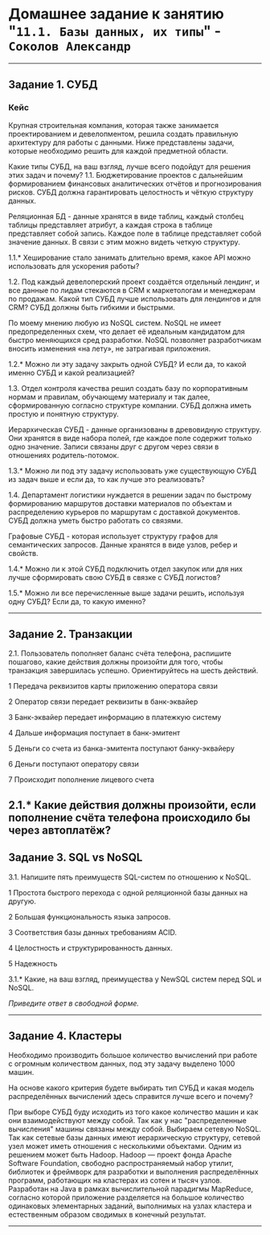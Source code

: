 # Домашнее задание к занятию "`11.1. Базы данных, их типы`" - `Соколов Александр`

---

## Задание 1. СУБД
### Кейс

Крупная строительная компания, которая также занимается проектированием и девелопментом, решила создать правильную архитектуру для работы с данными. Ниже представлены задачи, которые необходимо решить для каждой предметной области.

Какие типы СУБД, на ваш взгляд, лучше всего подойдут для решения этих задач и почему?
1.1. Бюджетирование проектов с дальнейшим формированием финансовых аналитических отчётов и прогнозирования рисков. СУБД должна гарантировать целостность и чёткую структуру данных.

Реляционная БД - данные хранятся в виде таблиц, каждый столбец таблицы представляет атрибут, а каждая строка в таблице представляет собой запись. Каждое поле в таблице представляет собой значение данных. В связи с этим можно видеть четкую структуру.

1.1.* Хеширование стало занимать длительно время, какое API можно использовать для ускорения работы?

1.2. Под каждый девелоперский проект создаётся отдельный лендинг, и все данные по лидам стекаются в CRM к маркетологам и менеджерам по продажам. Какой тип СУБД лучше использовать для лендингов и для CRM? СУБД должны быть гибкими и быстрыми.

По моему мнению любую из NoSQL систем. NoSQL не имеет предопределенных схем, что делает её идеальным кандидатом для быстро меняющихся сред разработки. NoSQL позволяет разработчикам вносить изменения «на лету», не затрагивая приложения.

1.2.* Можно ли эту задачу закрыть одной СУБД? И если да, то какой именно СУБД и какой реализацией?

1.3. Отдел контроля качества решил создать базу по корпоративным нормам и правилам, обучающему материалу и так далее, сформированную согласно структуре компании. СУБД должна иметь простую и понятную структуру.

Иерархическая СУБД - данные организованы в древовидную структуру. Они хранятся в виде набора полей, где каждое поле содержит только одно значение. Записи связаны друг с другом через связи в отношениях родитель-потомок.

1.3.* Можно ли под эту задачу использовать уже существующую СУБД из задач выше и если да, то как лучше это реализовать?

1.4. Департамент логистики нуждается в решении задач по быстрому формированию маршрутов доставки материалов по объектам и распределению курьеров по маршрутам с доставкой документов. СУБД должна уметь быстро работать со связями.

Графовые СУБД - которая использует структуру графов для семантических запросов. Данные хранятся в виде узлов, ребер и свойств.

1.4.* Можно ли к этой СУБД подключить отдел закупок или для них лучше сформировать свою СУБД в связке с СУБД логистов?

1.5.* Можно ли все перечисленные выше задачи решить, используя одну СУБД? Если да, то какую именно?




---

## Задание 2. Транзакции

2.1. Пользователь пополняет баланс счёта телефона, распишите пошагово, какие действия должны произойти для того, чтобы транзакция завершилась успешно. Ориентируйтесь на шесть действий.

1 Передача реквизитов карты приложению оператора связи

2 Оператор связи передает реквизиты в банк-эквайер

3 Банк-эквайер передает информацию в платежкую систему

4 Дальше информация поступает в банк-эмитент

5 Деньги со счета из банка-эмитента поступают банку-эквайеру

6 Деньги поступают оператору связи

7 Происходит пополнение лицевого счета

2.1.* Какие действия должны произойти, если пополнение счёта телефона происходило бы через автоплатёж?
---

## Задание 3. SQL vs NoSQL

3.1. Напишите пять преимуществ SQL-систем по отношению к NoSQL.

1 Простота быстрого перехода с одной реляционной базы данных на другую.

2 Большая функциональность языка запросов.

3 Соответствия базы данных требованиям ACID.

4 Целостность и структурированность данных.

5 Надежность

3.1.* Какие, на ваш взгляд, преимущества у NewSQL систем перед SQL и NoSQL.

*Приведите ответ в свободной форме.*


---

## Задание 4. Кластеры

Необходимо производить большое количество вычислений при работе с огромным количеством данных, под эту задачу выделено 1000 машин.

На основе какого критерия будете выбирать тип СУБД и какая модель распределённых вычислений здесь справится лучше всего и почему?

При выборе СУБД буду исходить из того какое количество машин и как они взаимодействуют между собой. Так как у нас "распределенные вычисления" машины связаны между собой. Выбираем сетевую NoSQL. Так как сетевые базы данных имеют иерархическую структуру, сетевой узел может иметь отношения с несколькими объектами. Одним из решением может быть Hadoop. Hadoop — проект фонда Apache Software Foundation, свободно распространяемый набор утилит, библиотек и фреймворк для разработки и выполнения распределённых программ, работающих на кластерах из сотен и тысяч узлов. Разработан на Java в рамках вычислительной парадигмы MapReduce, согласно которой приложение разделяется на большое количество одинаковых элементарных заданий, выполнимых на узлах кластера и естественным образом сводимых в конечный результат.


---
